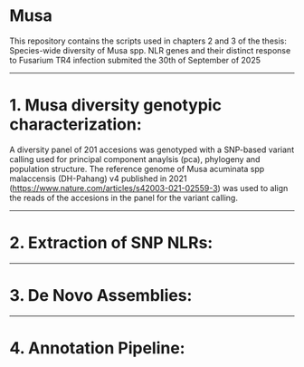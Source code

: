 # Musa
This repository contains the scripts used in chapters 2 and 3 of the thesis: Species-wide diversity of Musa spp. NLR genes and their distinct response to Fusarium TR4 infection submited the 30th of September of 2025

***
# 1. Musa diversity genotypic characterization:  

A diversity panel of 201 accesions was genotyped with a SNP-based variant calling used for principal component anaylsis (pca), phylogeny and population structure. The reference genome of Musa acuminata spp malaccensis (DH-Pahang) v4 published in 2021 (https://www.nature.com/articles/s42003-021-02559-3) was used to align the reads of the accesions in the panel for the variant calling.

***
# 2. Extraction of SNP NLRs:  

***
# 3. De Novo Assemblies:  

***
# 4. Annotation Pipeline:  
